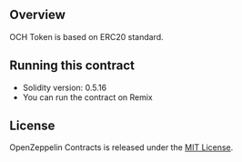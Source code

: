 ## Overview
OCH Token is based on ERC20 standard.

## Running this contract
* Solidity version: 0.5.16
* You can run the contract on Remix

## License

OpenZeppelin Contracts is released under the [MIT License](LICENSE).
